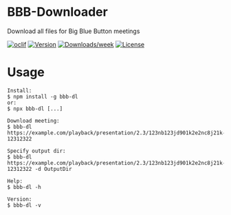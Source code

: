 BBB-Downloader
==============

Download all files for Big Blue Button meetings

[![oclif](https://img.shields.io/badge/cli-oclif-brightgreen.svg)](https://oclif.io)
[![Version](https://img.shields.io/npm/v/bbb-dl.svg)](https://npmjs.org/package/bbb-dl)
[![Downloads/week](https://img.shields.io/npm/dw/bbb-dl.svg)](https://npmjs.org/package/bbb-dl)
[![License](https://img.shields.io/npm/l/bbb-dl.svg)](https://github.com/Skayo/BBB-Downloader/blob/master/package.json)

# Usage

```sh-session
Install:
$ npm install -g bbb-dl
or:
$ npx bbb-dl [...]

Download meeting:
$ bbb-dl https://example.com/playback/presentation/2.3/123nb123jd901k2e2nc8j21k-12312322

Specify output dir:
$ bbb-dl https://example.com/playback/presentation/2.3/123nb123jd901k2e2nc8j21k-12312322 -d OutputDir

Help:
$ bbb-dl -h

Version:
$ bbb-dl -v
```

